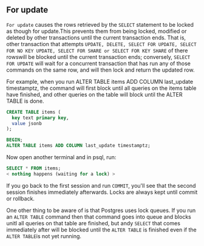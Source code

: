 ## For update

`For update` causes the rows retrieved by the `SELECT` statement to be locked as though for update.This prevents them from being locked, modified or deleted by other transactions until the current transaction ends. That is, other transaction that attempts `UPDATE, DELETE, SELECT FOR UPDATE, SELECT FOR NO KEY UPDATE, SELECT FOR SHARE or SELECT FOR KEY SHARE` of there rowswill be blocked until the current transaction ends; conversely, `SELECT FOR UPDATE` will wait for a concurrent transaction that has run any of those commands on the same row, and will then lock and return the updated row.

For example, when you run ALTER TABLE items ADD COLUMN last_update timestamptz, the command will first block until all queries on the items table have finished, and other queries on the table will block until the ALTER TABLE is done.

```sql
CREATE TABLE items (
  key text primary key,
  value jsonb
);

BEGIN;
ALTER TABLE items ADD COLUMN last_update timestamptz;
```

Now open another terminal and in psql, run:

```sql
SELECT * FROM items;
< nothing happens (waiting for a lock) >
```

If you go back to the first session and run `COMMIT`, you'll see that the second session finishes immediately afterwards. Locks are always kept until commit or rollback.

One other thing to be aware of is that Postgres uses lock queues. If you run an `ALTER TABLE` command then that command goes into queue and blocks unitl all queries on that table are finished, but andy `SELECT` that comes immediately after will be blocked until the `ALTER TABLE` is finished even if the `ALTER TABLE`is not yet running.
